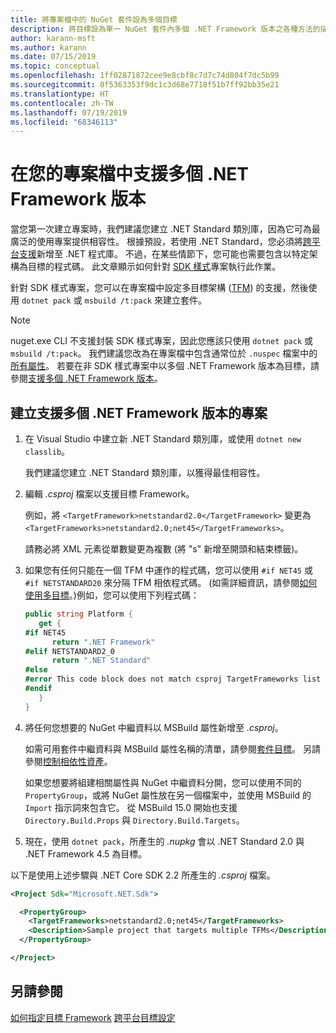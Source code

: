 ```yaml
---
title: 將專案檔中的 NuGet 套件設為多個目標
description: 將目標設為單一 NuGet 套件內多個 .NET Framework 版本之各種方法的描述。
author: karann-msft
ms.author: karann
ms.date: 07/15/2019
ms.topic: conceptual
ms.openlocfilehash: 1ff02871872cee9e8cbf8c7d7c74d804f7dc5b99
ms.sourcegitcommit: 0f5363353f9dc1c3d68e7718f51b7ff92bb35e21
ms.translationtype: HT
ms.contentlocale: zh-TW
ms.lasthandoff: 07/19/2019
ms.locfileid: "68346113"
---
```

# <a name="support-multiple-net-framework-versions-in-your-project-file"></a>在您的專案檔中支援多個 .NET Framework 版本

當您第一次建立專案時，我們建議您建立 .NET Standard 類別庫，因為它可為最廣泛的使用專案提供相容性。 根據預設，若使用 .NET Standard，您必須將[跨平台支援](/dotnet/standard/library-guidance/cross-platform-targeting)新增至 .NET 程式庫。 不過，在某些情節下，您可能也需要包含以特定架構為目標的程式碼。 此文章顯示如何針對 [SDK 樣式](../resources/check-project-format.md)專案執行此作業。

針對 SDK 樣式專案，您可以在專案檔中設定多目標架構 ([TFM](/dotnet/standard/frameworks)) 的支援，然後使用 `dotnet pack` 或 `msbuild /t:pack` 來建立套件。

> [!NOTE]
> nuget.exe CLI 不支援封裝 SDK 樣式專案，因此您應該只使用 `dotnet pack` 或 `msbuild /t:pack`。 我們建議您改為在專案檔中包含通常位於 `.nuspec` 檔案中的[所有屬性](../reference/msbuild-targets.md#pack-target)。 若要在非 SDK 樣式專案中以多個 .NET Framework 版本為目標，請參閱[支援多個 .NET Framework 版本](supporting-multiple-target-frameworks.md)。

## <a name="create-a-project-that-supports-multiple-net-framework-versions"></a>建立支援多個 .NET Framework 版本的專案

1. 在 Visual Studio 中建立新 .NET Standard 類別庫，或使用 `dotnet new classlib`。

   我們建議您建立 .NET Standard 類別庫，以獲得最佳相容性。

2. 編輯 *.csproj* 檔案以支援目標 Framework。

   例如，將 `<TargetFramework>netstandard2.0</TargetFramework>` 變更為 `<TargetFrameworks>netstandard2.0;net45</TargetFrameworks>`。

   請務必將 XML 元素從單數變更為複數 (將 "s" 新增至開頭和結束標籤)。

3. 如果您有任何只能在一個 TFM 中運作的程式碼，您可以使用 `#if NET45` 或 `#if NETSTANDARD20` 來分隔 TFM 相依程式碼。 (如需詳細資訊，請參閱[如何使用多目標](/dotnet/core/tutorials/libraries#how-to-multitarget)。)例如，您可以使用下列程式碼：

   ```csharp
   public string Platform {
      get {
   #if NET45
         return ".NET Framework"
   #elif NETSTANDARD2_0
         return ".NET Standard"
   #else
   #error This code block does not match csproj TargetFrameworks list
   #endif
      }
   }
   ```

4. 將任何您想要的 NuGet 中繼資料以 MSBuild 屬性新增至 *.csproj*。

   如需可用套件中繼資料與 MSBuild 屬性名稱的清單，請參閱[套件目標](../reference/msbuild-targets.md#pack-target)。 另請參閱[控制相依性資產](../consume-packages/package-references-in-project-files.md#controlling-dependency-assets)。

   如果您想要將組建相關屬性與 NuGet 中繼資料分開，您可以使用不同的 `PropertyGroup`，或將 NuGet 屬性放在另一個檔案中，並使用 MSBuild 的 `Import` 指示詞來包含它。 從 MSBuild 15.0 開始也支援 `Directory.Build.Props` 與 `Directory.Build.Targets`。

5. 現在，使用 `dotnet pack`，所產生的 *.nupkg* 會以 .NET Standard 2.0 與 .NET Framework 4.5 為目標。

以下是使用上述步驟與 .NET Core SDK 2.2 所產生的 *.csproj* 檔案。

```xml
<Project Sdk="Microsoft.NET.Sdk">

  <PropertyGroup>
    <TargetFrameworks>netstandard2.0;net45</TargetFrameworks>
    <Description>Sample project that targets multiple TFMs</Description>
  </PropertyGroup>

</Project>
```

## <a name="see-also"></a>另請參閱

[如何指定目標 Framework](/dotnet/standard/frameworks#how-to-specify-target-frameworks)
[跨平台目標設定](/dotnet/standard/library-guidance/cross-platform-targeting)
